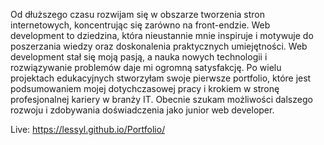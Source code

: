 Od dłuższego czasu rozwijam się w obszarze tworzenia stron internetowych, koncentrując się zarówno na front-endzie. Web development to dziedzina, która nieustannie mnie 
inspiruje i motywuje do poszerzania wiedzy oraz doskonalenia praktycznych umiejętności. Web development stał się moją pasją, 
a nauka nowych technologii i rozwiązywanie problemów daje mi ogromną satysfakcję. Po wielu projektach edukacyjnych stworzyłam swoje pierwsze portfolio, które jest podsumowaniem mojej dotychczasowej pracy
i krokiem w stronę profesjonalnej kariery w branży IT. Obecnie szukam możliwości dalszego rozwoju i zdobywania doświadczenia jako junior web developer.


Live:  https://lessyl.github.io/Portfolio/
